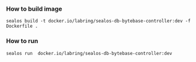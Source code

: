 ### How to build image

```shell
sealos build -t docker.io/labring/sealos-db-bytebase-controller:dev -f Dockerfile .
```

### How to run

```shell
sealos run  docker.io/labring/sealos-db-bytebase-controller:dev
```

